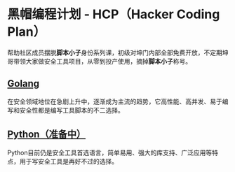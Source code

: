 # 黑帽编程计划 - HCP（Hacker Coding Plan）

帮助社区成员摆脱**脚本小子**身份系列课，初级对坤门内部全部免费开放，不定期坤哥带领大家做安全工具项目，从零到投产使用，摘掉**脚本小子**称号。

## [Golang](https://hcp.secself.com/golang/)

在安全领域地位在急剧上升中，逐渐成为主流的趋势，它高性能、高并发、易于编写和安全性都是编写工具脚本的不二选择。



## [Python（准备中）](https://hcp.secself.com/pyhton/)

Python目前仍是安全工具首选语言，简单易用、强大的库支持、广泛应用等特点，用于写安全工具是再好不过的选择。 